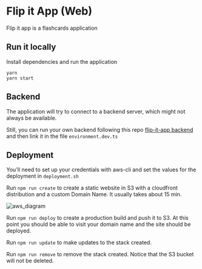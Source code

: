 # Flip it App (Web)

Flip it app is a flashcards application

## Run it locally

Install dependencies and run the application

```
yarn
yarn start
```

## Backend

The application will try to connect to a backend server, which might not always be available.

Still, you can run your own backend following this repo [flip-it-app backend](https://github.com/mauri1789/flip-it-app)
and then link it in the file `environment.dev.ts`

## Deployment

You'll need to set up your credentials with aws-cli and set the values for the deployment in `deployment.sh`

Run `npm run create` to create a static website in S3 with a cloudfront distribution and a custom Domain Name.
It usually takes about 15 min.

![aws_diagram](https://user-images.githubusercontent.com/16513413/67048324-06556880-f102-11e9-8ac7-e8b97b5234d3.png)

Run `npm run deploy` to create a production build and push it to S3.
At this point you should be able to visit your domain name and the site should be deployed.

Run `npm run update` to make updates to the stack created.

Run `npm run remove` to remove the stack created. Notice that the S3 bucket will not be deleted.
